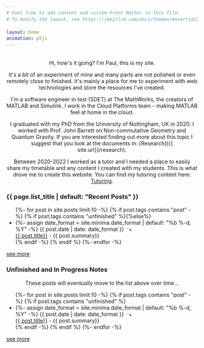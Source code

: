 ```yaml
---
# Feel free to add content and custom Front Matter to this file.
# To modify the layout, see https://jekyllrb.com/docs/themes/#overriding-theme-defaults

layout: home
animation: p5js
---
```


<br>

<center>
Hi, how's it going? I'm Paul, this is my site.

It's a bit of an experiment of mine and many parts are not polished or even
remotely close to finished. It's mainly a place for me to experiment with web
technologies and store the resources I've created.

I'm a software engineer in test (SDET) at The MathWorks, the creators of MATLAB
and Simulink.
I work in the Cloud Platforms team - making MATLAB feel at home in the cloud.

I graduated with my PhD from the University of Nottingham, UK in 2020.
I worked with Prof. John Barrett on Non-commutative Geometry and Quantum Gravity.
If you are interested finding out more about this topic I suggest that you look at the documents in: [Research]({{ site.url}}/research).

Between 2020-2022 I worked as a tutor and I needed a place to easily share my
timetable and any content I created with my students.
This is what drove me to create this website.
You can find my tutoring content here: [Tutoring]({{_site.url}}/tutoring).

</center>

<h3 class="post-list-heading">{{ page.list_title | default: "Recent Posts" }}</h3>
<ul class="post-list">
  {%- for post in site.posts limit:10  -%}
    {% if post.tags contains "post" -%}
    {% if post.tags contains "unfinished" %}{%else%}
    <li>
      {%- assign date_format = site.minima.date_format | default: "%b %-d, %Y" -%}
      <span class="post-meta">{{ post.date | date: date_format }} </span><img src="/assets/images/post-arrow.svg" alt="arrow" class='arrow-img' style="width:1.2em;margin-right:1em;"><br>
        <a class="post-link" href="{{ post.url | relative_url }}">
          {{ post.title}}</a> - {{ post.summary}}
   </li>
   {% endif -%} {% endif %}
{%- endfor -%}
</ul>
<a href="{{site.urla}}/posts">see more </a>

<h3 class="post-list-heading">Unfinished and In Progress Notes</h3>
<center>These posts will eventually move to the list above over time...</center>
<ul class="post-list">
  {%- for post in site.posts limit:10  -%}
    {% if post.tags contains "post" -%}
    {% if post.tags contains "unfinished" %}
    <li>
      {%- assign date_format = site.minima.date_format | default: "%b %-d, %Y" -%}
      <span class="post-meta">{{ post.date | date: date_format }} </span><img src="/assets/images/post-arrow.svg" alt="arrow" class='arrow-img' style="width:1.2em;margin-right:1em;"><br>
        <a class="post-link" href="{{ post.url | relative_url }}">
          {{ post.title}}</a> - {{ post.summary}}
   </li>
   {% endif -%} {% endif %}
{%- endfor -%}
</ul>
<a href="{{site.urla}}/posts">see more </a>

<!-- p5js for the particle effect on the home screen -->
<script src="{{ base.url }}/assets/js/particle_animation.js"></script>
